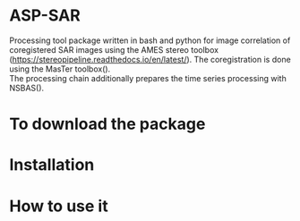 # ASP-SAR

Processing tool package written in bash and python for image correlation of coregistered SAR images using the AMES stereo toolbox (https://stereopipeline.readthedocs.io/en/latest/). The coregistration is done using the MasTer toolbox().\
The processing chain additionally prepares the time series processing with NSBAS().

# To download the package

# Installation

# How to use it
